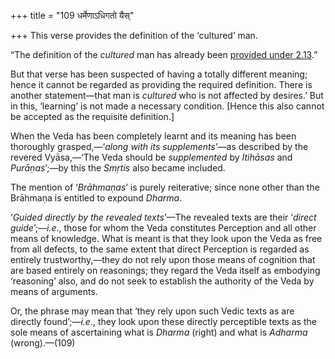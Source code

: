 +++
title = "109 धर्मेणाऽधिगतो यैस्"

+++
This verse provides the definition of the ‘cultured’ man.

“The definition of the *cultured* man has already been [provided under
2.13](/hinduism/book/manusmriti-with-the-commentary-of-medhatithi/d/doc145586.html).”

But that verse has been suspected of having a totally different meaning;
hence it cannot be regarded as providing the required definition. There
is another statement—that man is *cultured* who is not affected by
desires.’ But in this, ‘learning’ is not made a necessary condition.
\[Hence this also cannot be accepted as the requisite definition.\]

When the Veda has been completely learnt and its meaning has been
thoroughly grasped,—‘*along with its supplements*’—as described by the
revered Vyāsa,—‘The Veda should be *supplemented* by *Itihāsas* and
*Purāṇas*’;—by this the *Smṛtis* also became included.

The mention of ‘*Brāhmaṇas*’ is purely reiterative; since none other
than the Brāhmaṇa is entitled to expound *Dharma*.

‘*Guided directly by the revealed texts*’—The revealed texts are their
‘*direct guide*’;—*i.e*., those for whom the Veda constitutes Perception
and all other means of knowledge. What is meant is that they look upon
the Veda as free from all defects, to the same extent that direct
Perception is regarded as entirely trustworthy,—they do not rely upon
those means of cognition that are based entirely on reasonings; they
regard the Veda itself as embodying ‘reasoning’ also, and do not seek to
establish the authority of the Veda by means of arguments.

Or, the phrase may mean that ‘they rely upon such Vedic texts as are
directly found’;—*i.e*., they look upon these directly perceptible texts
as the sole means of ascertaining what is *Dharma* (right) and what is
*Adharma* (wrong).—(109)


